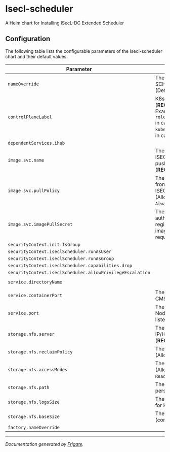 
Isecl-scheduler
===========

A Helm chart for Installing ISecL-DC Extended Scheduler


## Configuration

The following table lists the configurable parameters of the Isecl-scheduler chart and their default values.

| Parameter                | Description             | Default        |
| ------------------------ | ----------------------- | -------------- |
| `nameOverride` | The name for ISECL-SCHEDULER chart<br> (Default: `.Chart.Name`) | `""` |
| `controlPlaneLabel` | K8s control plane label<br> (**REQUIRED**)<br> Example: `node-role.kubernetes.io/master` in case of `kubeadm`/`microk8s.io/cluster` in case of `microk8s` | `"<user input>"` |
| `dependentServices.ihub` |  | `"ihub"` |
| `image.svc.name` | The image name with which ISECL-SCHEDULER image is pushed to registry<br> (**REQUIRED**) | `"<user input>"` |
| `image.svc.pullPolicy` | The pull policy for pulling from container registry for ISECL-SCHEDULER<br> (Allowed values: `Always`/`IfNotPresent`) | `"Always"` |
| `image.svc.imagePullSecret` | The image pull secret for authenticating with image registry, can be left empty if image registry does not require authentication | `null` |
| `securityContext.init.fsGroup` |  | `1001` |
| `securityContext.iseclScheduler.runAsUser` |  | `1001` |
| `securityContext.iseclScheduler.runAsGroup` |  | `1001` |
| `securityContext.iseclScheduler.capabilities.drop` |  | `["all"]` |
| `securityContext.iseclScheduler.allowPrivilegeEscalation` |  | `false` |
| `service.directoryName` |  | `"isecl-k8s-scheduler"` |
| `service.containerPort` | The containerPort on which CMS can listen to traffic | `8888` |
| `service.port` | The externally exposed NodePort on which CMS can listen to external traffic | `30888` |
| `storage.nfs.server` | The NFS Server IP/Hostname<br> (**REQUIRED**) | `"<user input>"` |
| `storage.nfs.reclaimPolicy` | The reclaim policy for NFS<br> (Allowed values: `Retain`/) | `"Retain"` |
| `storage.nfs.accessModes` | The access modes for NFS<br> (Allowed values: `ReadWriteMany`) | `"ReadWriteMany"` |
| `storage.nfs.path` | The path for storing persistent data on NFS | `"/mnt/nfs_share"` |
| `storage.nfs.logsSize` | The logs size for storing logs for KBS in NFS path | `"1Gi"` |
| `storage.nfs.baseSize` | The base volume size (configSize + logSize) | `"1Gi"` |
| `factory.nameOverride` |  | `""` |



---
_Documentation generated by [Frigate](https://frigate.readthedocs.io)._

